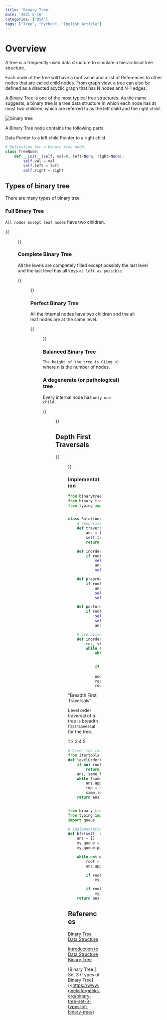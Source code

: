 ```yaml
---
title: 'Binary Tree'
date: '2021-5-16'
categories: ["DSA"]
tags: ["Tree", "Python", "English Article"]
---
```


# Overview

A tree is a frequently-used data structure to simulate a hierarchical tree structure.

Each node of the tree will have a root value and a list of References to other nodes that are called child nodes. From graph view, a tree can also be defined as a directed acyclic graph that has N nodes and N-1 edges.

A Binary Tree is one of the most typical tree structures. As the name suggests, a binary tree is a tree data structure in which each node has at most two children, which are referred to as the left child and the right child.

![binary tree](https://media.geeksforgeeks.org/wp-content/cdn-uploads/binary-tree-to-DLL.png)

A Binary Tree node contains the following parts.

Data
Pointer to a left child
Pointer to a right child

```python
# Definition for a binary tree node.
class TreeNode:
	def __init__(self, val=0, left=None, right=None):
		self.val = val
		self.left = left
		self.right = right
```

## Types of binary tree

There are many types of binary tree

### Full Binary Tree

`All nodes except leaf nodes` have two children.

{{<figure src="./full_bt.png" alt="Full Binary tree" width="75%">}}

### Complete Binary Tree

All the levels are completely filled except possibly the last level and the last level has all keys `as left as possible.`

{{<figure src="./complete_bt.png" alt="Complete Binary tree" width="75%">}}

### Perfect Binary Tree

All the internal nodes have two children and the all leaf nodes are at the same level.

{{<figure src="./perfect_bt.png" alt="Perfect Binary tree" width="75%">}}

### Balanced Binary Tree

`The height of the tree is O(Log n)` where n is the number of nodes.

### A degenerate (or pathological) tree

Every internal node has `only one child.`

{{<figure src="./pathological_bt.png" alt="Pathological tree" width="75%">}}

## Depth First Traversals

{{<figure src="./bt_dfs_raversals.jpg" alt="DFS" width="75%">}}

### Implementation

```python
from binarytree import tree
from binary_tree import TreeNode
from typing import List


class Solution:
    # recursive solution
    def traverse(self, root: TreeNode) -> List[int]:
        ans = []
        self.traverse(root, ans)
        return ans

    def inorder_traverse(self, root: TreeNode, ans: List[int]):
        if root:
            self.traverse(root.left, ans)
            ans.append(root.val)
            self.traverse(root.right, ans)

    def preorder_travese(self, root: TreeNode, ans: List[int]):
        if root:
            ans.append(root.val)
            self.traverse(root.left, ans)
            self.traverse(root.right, ans)

    def postorder_travese(self, root: TreeNode, ans: List[int]):
        if root:
            self.traverse(root.left, ans)
            self.traverse(root.right, ans)
            ans.append(root.val)

    # iterative solution
    def inorder_traversal2(self, root: TreeNode):
        res, stack = [], []
        while True:
            while root:
                stack.append(root)
                root = root.left
            if not stack:
                return res
            node = stack.pop()
            res.append(node.val)
            root = node.right
```

"Breadth First Traversals":

Level order traversal of a tree is breadth first traversal for the tree.

1 2 3 4 5

```python
# Given the root of a binary tree, return the level order traversal of its nodes' values. (i.e., from left to right, level by level).
from itertools import chain
def levelOrder(self, root: TreeNode) -> List[List[int]]:
    if not root:
        return []
    ans, same_lev = [], [root]
    while (same_lev):
        ans.append((map(lambda node: node.val, same_lev)))
        tmp = chain.from_iterable(map(lambda node: [node.left, node.right], same_lev))
        same_lev = [leaf for leaf in tmp if leaf]
    return ans


from binary_tree import TreeNode
from typing import List
import queue

# Implementation using queue
def bfs(self, root: TreeNode) -> List[int]:
    ans = []
    my_queue = queue.Queue()
    my_queue.put(root)

    while not my_queue.empty():
        root = my_queue.get()
        ans.append(root.val)

        if root.left:
            my_queue.put(root.left)

        if root.right:
            my_queue.put(root.right)
    return ans
```

## References

[Binary Tree Data Structure](https://www.geeksforgeeks.org/binary-tree-data-structure/)

[Introduction to Data Structure Binary Tree](https://leetcode.com/explore/learn/card/data-structure-tree/134/traverse-a-tree/931/)

[Binary Tree | Set 3 (Types of Binary Tree](<https://www.geeksforgeeks.org/binary-tree-set-3-types-of-binary-tree/)
